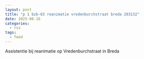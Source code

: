 ```yaml
---
layout: post
title: "p 1 bzb-03 reanimatie vredenburchstraat breda 203132"
date: 2025-06-16
categories: 
  - rss
tags: 
  - feed
---
```


Assistentie bij reanimatie op Vredenburchstraat in Breda
